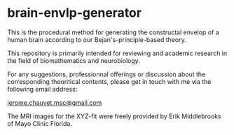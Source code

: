 # brain-envlp-generator
This is the procedural method for generating the constructal envelop of a human brain according to our Bejan's-principle-based theory. 

This repository is primarily intended for reviewing and academic research in the field of biomathematics and neurobiology.

For any suggestions, professionnal offerings or discussion about the corresponding theoritical contents, please get in touch with me via the following email address:

jerome.chauvet.msc@gmail.com

The MRI images for the XYZ-fit were freely provided by Erik Middlebrooks of Mayo Clinic Florida.
